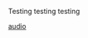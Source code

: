 Testing testing testing 

[audio](30_Sep_2021_01_05_56-Testing_testing_testing-audio-description.m4a)

